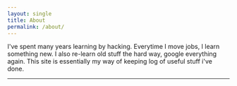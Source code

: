 ```yaml
---
layout: single
title: About
permalink: /about/
---
```



I've spent many years learning by hacking. Everytime I move jobs, I learn something new.
I also re-learn old stuff the hard way, google everything again. This site is essentially 
my way of keeping log of useful stuff i've done.
<hr>

